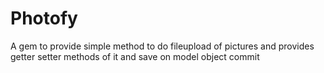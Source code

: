 Photofy
=======

A gem to provide simple method to do fileupload of pictures and provides getter setter methods of it and save on model object commit